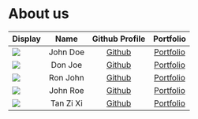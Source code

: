 # About us

Display |   Name    |           Github Profile           | Portfolio 
--------|:---------:|:----------------------------------:|:---------:
![](https://via.placeholder.com/100.png?text=Photo) | John Doe  |   [Github](https://github.com/)    | [Portfolio](docs/team/johndoe.md)
![](https://via.placeholder.com/100.png?text=Photo) |  Don Joe  |   [Github](https://github.com/)    | [Portfolio](docs/team/johndoe.md)
![](https://via.placeholder.com/100.png?text=Photo) | Ron John  |   [Github](https://github.com/)    | [Portfolio](docs/team/johndoe.md)
![](https://via.placeholder.com/100.png?text=Photo) | John Roe  |   [Github](https://github.com/)    | [Portfolio](docs/team/johndoe.md)
![](https://static1.srcdn.com/wordpress/wp-content/uploads/2020/11/Featured-Image-Brock-and-His-Drying-Pan-Cropped.jpg) | Tan Zi Xi | [Github](https://github.com/tzixi) | [Portfolio](docs/team/johndoe.md)
